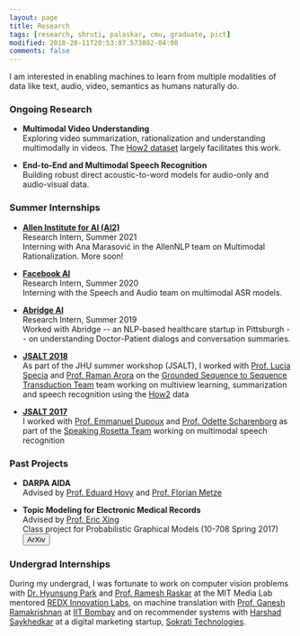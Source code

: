 ```yaml
---
layout: page
title: Research
tags: [research, shruti, palaskar, cmu, graduate, pict]
modified: 2018-28-11T20:53:07.573882-04:00
comments: false
---
```


I am interested in enabling machines to learn from multiple modalities of data like text, audio, video, semantics as humans naturally do.

### Ongoing Research


* **Multimodal Video Understanding**  
Exploring video summarization, rationalization and understanding multimodally in videos. The [How2 dataset](https://github.com/srvk/how2-dataset) largely facilitates this work.


* **End-to-End and Multimodal Speech Recognition**  
Building robust direct acoustic-to-word models for audio-only and audio-visual data.

  

### Summer Internships

* **[Allen Institute for AI (AI2)](https://allenai.org)**  
Research Intern, Summer 2021  
Interning with Ana Marasović in the AllenNLP team on Multimodal Rationalization. More soon!

* **[Facebook AI](https://ai.facebook.com/research/speech-and-audio)**  
Research Intern, Summer 2020  
Interning with the Speech and Audio team on multimodal ASR models.


* **[Abridge AI](https://www.abridge.com)**  
Research Intern, Summer 2019  
Worked with Abridge -- an NLP-based healthcare startup in Pittsburgh -- on understanding Doctor-Patient dialogs and conversation summaries.


* **[JSALT 2018](https://www.clsp.jhu.edu/workshops/18-workshop/)**  
As part of the JHU summer workshop (JSALT), I worked with [Prof. Lucia Specia](https://staffwww.dcs.shef.ac.uk/people/L.Specia/) and [Prof. Raman Arora](http://www.cs.jhu.edu/~raman/Home.html) on the [Grounded Sequence to Sequence Transduction Team](https://www.clsp.jhu.edu/workshops/18-workshop/grounded-sequence-sequence-transduction/) team working on multiview learning, summarization and speech recognition using the [How2](https://github.com/srvk/how2-dataset) data

* **[JSALT 2017](https://www.lti.cs.cmu.edu/2017-jelinek-workshop)**   
I worked with [Prof. Emmanuel Dupoux](http://www.lscp.net/persons/dupoux/) and [Prof. Odette Scharenborg](https://scholar.google.nl/citations?2user=hyz2eHkAAAAJ&hl=nl) as part of the [Speaking Rosetta Team](http://129.199.81.135/cmuworkshop/) working on multimodal speech recognition

### Past Projects

* **DARPA AIDA**  
Advised by [Prof. Eduard Hovy](https://www.cs.cmu.edu/~hovy/) and [Prof. Florian Metze](http://www.cs.cmu.edu/~fmetze/interACT/Home.html)


* **Topic Modeling for Electronic Medical Records**  
Advised by [Prof. Eric Xing](http://www.cs.cmu.edu/~epxing/)  
Class project for Probabilistic Graphical Models (10-708 Spring 2017)  
[<button type="button" class="btn btn-info">ArXiv</button>](https://arxiv.org/pdf/1709.02842.pdf)

### Undergrad Internships

During my undergrad, I was fortunate to work on computer vision problems with [Dr. Hyunsung Park](https://sites.google.com/site/hyunsung/) and [Prof. Ramesh Raskar](http://web.media.mit.edu/~raskar/) at the MIT Media Lab mentored [REDX Innovation Labs](http://redx.io), on machine translation with [Prof. Ganesh Ramakrishnan](https://www.cse.iitb.ac.in/~ganesh/) at [IIT Bombay](https://www.cse.iitb.ac.in) and on recommender systems with [Harshad Saykhedkar](https://www.linkedin.com/in/harshadss/?originalSubdomain=in) at a digital marketing startup, [Sokrati Technologies](https://sokrati.com).

